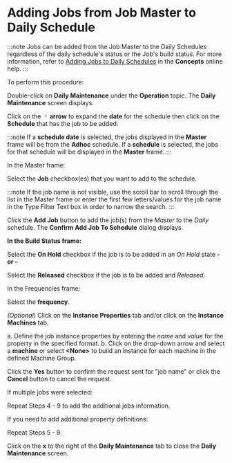 # Adding Jobs from Job Master to Daily Schedule

:::note
Jobs can be added from the Job Master to the Daily Schedules regardless of the daily schedule's status or the Job's build status. For more information, refer to [Adding Jobs to Daily Schedules](../../../operations/adding-jobs.md) in the **Concepts** online help.
:::

To perform this procedure:

Double-click on **Daily Maintenance** under the **Operation** topic. The
**Daily Maintenance** screen displays.

Click on the
![Expand Arrow](../../../Resources/Images/EM/EMarrowtoexpand.png)**arrow** to expand
the **date** for the schedule then click on the **Schedule** that has
the job to be added.

:::note
If a **schedule date** is selected, the jobs displayed in the **Master** frame will be from the **Adhoc** schedule. If a **schedule** is selected, the jobs for that schedule will be displayed in the **Master** frame.
:::

In the Master frame:

Select the **Job** checkbox(es) that you want to add to the schedule.

:::note
If the job name is not visible, use the scroll bar to scroll through the list in the Master frame or enter the first few letters/values for the job name in the Type Filter Text box in order to narrow the search.
:::

Click the **Add Job** button to add the job(s) from the *Master* to the
*Daily* schedule. The **Confirm Add Job To Schedule** dialog displays.

**In the Build Status frame:**

Select the **On Hold** checkbox if the job is to be added in an *On
Hold* state **- or -**

Select the **Released** checkbox if the job is to be added and
*Released*.

In the Frequencies frame:

Select the **frequency**.

*(Optional)* Click on the **Instance Properties** tab
and/or click on the **Instance Machines** tab.

a.  Define the job instance properties by entering the *name* and
    *value* for the property in the specified format.
b.  Click on the drop-down arrow and select a **machine** or select
    **<None\>** to build an instance for each machine in the defined
    Machine Group.

Click the **Yes** button to confirm the request sent for "job name" or
click the **Cancel** button to cancel the request.

If multiple jobs were selected:

Repeat Steps 4 - 9 to add the additional jobs information.

If you need to add additional property definitions:

Repeat Steps 5 - 9.

Click on the **x** to the right of the **Daily Maintenance** tab to
close the **Daily Maintenance** screen.
